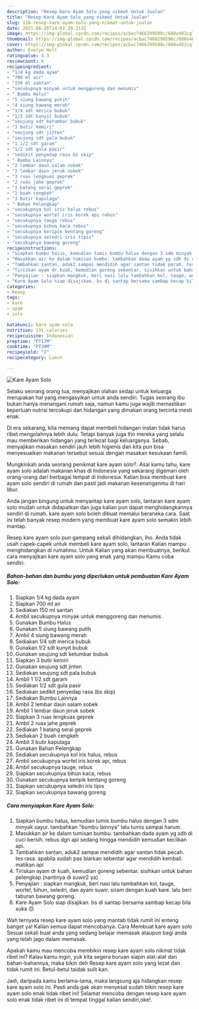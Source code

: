 ```yaml
---
description: "Resep Kare Ayam Solo yang nikmat Untuk Jualan"
title: "Resep Kare Ayam Solo yang nikmat Untuk Jualan"
slug: 118-resep-kare-ayam-solo-yang-nikmat-untuk-jualan
date: 2021-06-26T14:03:29.213Z
image: https://img-global.cpcdn.com/recipes/acbac7466299598c/680x482cq70/kare-ayam-solo-foto-resep-utama.jpg
thumbnail: https://img-global.cpcdn.com/recipes/acbac7466299598c/680x482cq70/kare-ayam-solo-foto-resep-utama.jpg
cover: https://img-global.cpcdn.com/recipes/acbac7466299598c/680x482cq70/kare-ayam-solo-foto-resep-utama.jpg
author: Evelyn Holt
ratingvalue: 4.3
reviewcount: 6
recipeingredient:
- "1/4 kg dada ayam"
- "700 ml air"
- "150 ml santan"
- "secukupnya minyak untuk menggoreng dan menumis"
- " Bumbu Halus"
- "5 siung bawang putih"
- "4 siung bawang merah"
- "1/4 sdt merica bubuk"
- "1/2 sdt kunyit bubuk"
- "seujung sdt ketumbar bubuk"
- "3 butir kemiri"
- "seujung sdt jinten"
- "seujung sdt pala bubuk"
- "1 1/2 sdt garam"
- "1/2 sdt gula pasir"
- "sedikit penyedap rasa bs skip"
- " Bumbu Lainnya"
- "2 lembar daun salam sobek"
- "1 lembar daun jeruk sobek"
- "3 ruas lengkuas geprek"
- "2 ruas jahe geprek"
- "1 batang serai geprek"
- "2 buah cengkeh"
- "3 butir kapulaga"
- " Bahan Pelengkap"
- "secukupnya kol iris halus rebus"
- "secukupnya wortel iris korek api rebus"
- "secukupnya tauge rebus"
- "secukupnya bihun kaca rebus"
- "secukupnya keripik kentang goreng"
- "secukupnya seledri iris tipis"
- "secukupnya bawang goreng"
recipeinstructions:
- "Siapkan bumbu halus, kemudian tumis bumbu halus dengan 3 sdm minyak sayur. tambahkan &#34;bumbu lainnya&#34; lalu tumis sampai harum."
- "Masukkan air ke dalam tumisan bumbu. tambahkan dada ayam yg sdh di cuci bersih. rebus dgn api sedang hingga mendidih kemudian kecilkan api."
- "Tambahkan santan, aduk2 sampai mendidih agar santan tidak pecah. tes rasa. apabila sudah pas biarkan sebentar agar mendidih kembali. matikan api"
- "Tiriskan ayam dr kuah, kemudian goreng sebentar. sisihkan untuk bahan pelengkap (nantinya di suwir2 ya)"
- "Penyajian : siapkan mangkuk, beri nasi lalu tambahkan kol, tauge, wortel, bihun, seledri, dan ayam suwir. siram dengan kuah kare. lalu beri taburan bawang goreng."
- "Kare Ayam Solo siap disajikan. bs di santap bersama sambap kecap bila suka 😊"
categories:
- Resep
tags:
- kare
- ayam
- solo

katakunci: kare ayam solo 
nutrition: 231 calories
recipecuisine: Indonesian
preptime: "PT17M"
cooktime: "PT39M"
recipeyield: "2"
recipecategory: Lunch

---
```



![Kare Ayam Solo](https://img-global.cpcdn.com/recipes/acbac7466299598c/680x482cq70/kare-ayam-solo-foto-resep-utama.jpg)

Selaku seorang orang tua, menyajikan olahan sedap untuk keluarga merupakan hal yang mengasyikan untuk anda sendiri. Tugas seorang ibu bukan hanya menangani rumah saja, namun kamu juga wajib memastikan keperluan nutrisi tercukupi dan hidangan yang dimakan orang tercinta mesti enak.

Di era  sekarang, kita memang dapat membeli hidangan instan tidak harus ribet mengolahnya lebih dulu. Tetapi banyak juga lho mereka yang selalu mau memberikan hidangan yang terlezat bagi keluarganya. Sebab, menyajikan masakan sendiri jauh lebih higienis dan kita pun bisa menyesuaikan makanan tersebut sesuai dengan masakan kesukaan famili. 



Mungkinkah anda seorang penikmat kare ayam solo?. Asal kamu tahu, kare ayam solo adalah makanan khas di Indonesia yang sekarang digemari oleh orang-orang dari berbagai tempat di Indonesia. Kalian bisa membuat kare ayam solo sendiri di rumah dan pasti jadi makanan kesenanganmu di hari libur.

Anda jangan bingung untuk menyantap kare ayam solo, lantaran kare ayam solo mudah untuk didapatkan dan juga kalian pun dapat menghidangkannya sendiri di rumah. kare ayam solo boleh dibuat memalui beraneka cara. Saat ini telah banyak resep modern yang membuat kare ayam solo semakin lebih mantap.

Resep kare ayam solo pun gampang sekali dihidangkan, lho. Anda tidak usah capek-capek untuk membeli kare ayam solo, lantaran Kalian mampu menghidangkan di rumahmu. Untuk Kalian yang akan membuatnya, berikut cara menyajikan kare ayam solo yang enak yang mampu Kamu coba sendiri.

<!--inarticleads1-->

##### Bahan-bahan dan bumbu yang diperlukan untuk pembuatan Kare Ayam Solo:

1. Siapkan 1/4 kg dada ayam
1. Siapkan 700 ml air
1. Sediakan 150 ml santan
1. Ambil secukupnya minyak untuk menggoreng dan menumis
1. Gunakan  Bumbu Halus
1. Gunakan 5 siung bawang putih
1. Ambil 4 siung bawang merah
1. Sediakan 1/4 sdt merica bubuk
1. Gunakan 1/2 sdt kunyit bubuk
1. Gunakan seujung sdt ketumbar bubuk
1. Siapkan 3 butir kemiri
1. Gunakan seujung sdt jinten
1. Sediakan seujung sdt pala bubuk
1. Ambil 1 1/2 sdt garam
1. Sediakan 1/2 sdt gula pasir
1. Sediakan sedikit penyedap rasa (bs skip)
1. Sediakan  Bumbu Lainnya
1. Ambil 2 lembar daun salam sobek
1. Ambil 1 lembar daun jeruk sobek
1. Siapkan 3 ruas lengkuas geprek
1. Ambil 2 ruas jahe geprek
1. Sediakan 1 batang serai geprek
1. Sediakan 2 buah cengkeh
1. Ambil 3 butir kapulaga
1. Gunakan  Bahan Pelengkap
1. Sediakan secukupnya kol iris halus, rebus
1. Ambil secukupnya wortel iris korek api, rebus
1. Ambil secukupnya tauge, rebus
1. Siapkan secukupnya bihun kaca, rebus
1. Gunakan secukupnya keripik kentang goreng
1. Siapkan secukupnya seledri iris tipis
1. Siapkan secukupnya bawang goreng




<!--inarticleads2-->

##### Cara menyiapkan Kare Ayam Solo:

1. Siapkan bumbu halus, kemudian tumis bumbu halus dengan 3 sdm minyak sayur. tambahkan &#34;bumbu lainnya&#34; lalu tumis sampai harum.
1. Masukkan air ke dalam tumisan bumbu. tambahkan dada ayam yg sdh di cuci bersih. rebus dgn api sedang hingga mendidih kemudian kecilkan api.
1. Tambahkan santan, aduk2 sampai mendidih agar santan tidak pecah. tes rasa. apabila sudah pas biarkan sebentar agar mendidih kembali. matikan api
1. Tiriskan ayam dr kuah, kemudian goreng sebentar. sisihkan untuk bahan pelengkap (nantinya di suwir2 ya)
1. Penyajian : siapkan mangkuk, beri nasi lalu tambahkan kol, tauge, wortel, bihun, seledri, dan ayam suwir. siram dengan kuah kare. lalu beri taburan bawang goreng.
1. Kare Ayam Solo siap disajikan. bs di santap bersama sambap kecap bila suka 😊




Wah ternyata resep kare ayam solo yang mantab tidak rumit ini enteng banget ya! Kalian semua dapat mencobanya. Cara Membuat kare ayam solo Sesuai sekali buat anda yang sedang belajar memasak ataupun bagi anda yang telah jago dalam memasak.

Apakah kamu mau mencoba membikin resep kare ayam solo nikmat tidak ribet ini? Kalau kamu ingin, yuk kita segera buruan siapin alat-alat dan bahan-bahannya, maka bikin deh Resep kare ayam solo yang lezat dan tidak rumit ini. Betul-betul taidak sulit kan. 

Jadi, daripada kamu berlama-lama, maka langsung aja hidangkan resep kare ayam solo ini. Pasti anda gak akan menyesal sudah bikin resep kare ayam solo enak tidak ribet ini! Selamat mencoba dengan resep kare ayam solo enak tidak ribet ini di tempat tinggal kalian sendiri,oke!.

